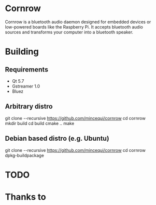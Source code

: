 # Cornrow

Cornrow is a bluetooth audio daemon designed for embedded devices or low-powered boards like the Raspberry Pi.
It accepts bluetooth audio sources and transforms your computer into a bluetooth speaker.

# Building
## Requirements
* Qt 5.7
* Gstreamer 1.0
* Bluez

## Arbitrary distro
git clone --recursive https://github.com/mincequi/cornrow
cd cornrow
mkdir build
cd build
cmake ..
make

## Debian based distro (e.g. Ubuntu)
git clone --recursive https://github.com/mincequi/cornrow
cd cornrow
dpkg-buildpackage

# TODO

# Thanks to

